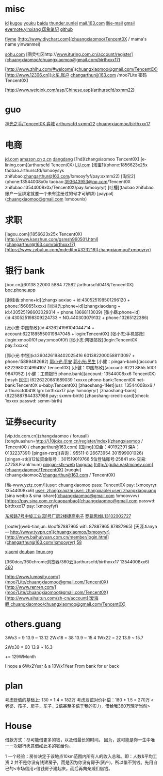 # misc

[id](430525198504184554)
[kugou](arthurscfd/birthxxx17) 
[youku](arthurscfd/birthxxx17) 
[baidu](changarthur/Tencent0X) 
[thunder.xunlei](changarthur/birthxxx17) 
[mail.163.com](changarthur@163.com/!xmooyryr)
[新e-mail](chuangxiaomoo@163.com/Tencent0X)
[gmail](chuangxiaomoo@gmail.com/birthxxx17)
[evernote.yinxiang 印象笔记](chuangxiaomoo@gmail.com/moo7Lite/Tencent0X)
[github](chuangxiaomoo@gmail.com/Tencent0X)

[flyme](chuangxiaomoo@flyme.cn/Tencent0X)
[http://www.diychart.com](chuangxiaomoo/Tencent0X / mama's name yinwanmei) 

[sohu.com](chuangxiaomoo@sohu.com/birthxxx17)
[图灵社区http://www.ituring.com.cn/account/register](chuangxiaomoo/chuangxiaomoo@gmail.com/birthxxx17)

[http://www.zhihu.com/#welcome](chuangxiaomoo@gmail.com/Tencent0X) 
[http://www.12306.cn](火车.账户 changarthur@163.com /moo7Lite 密码 Tencent0X)

[http://www.weiqiok.com/asp/Chinese.asp](arthurscfd/sxmm22)

# guo

[神光之手/Tencent0X.弈城](http://new.eweiqi.com/)
[arthurscfd sxmm22](http://www.weiqiok.com/asp/Chinese.asp)
[chuangxiaomoo/birthxxx17](http://www.101weiqi.com/home/)

# 电商

[jd.com](changarthur@163.com/!xmooyryr/pay:Tencent0X)
[amazon.cn z.cn](changarthur@163.com/Tencent0X)
[dangdang](changarthur@163.com/birthxxx17)
[1hd](zhangxiaomoo Tencent0X)
[e-lining.com](arthurscfd Tencent0X)
[LU.com](13544008xx6/Tencent0X/PAY:!xmooyryr)
[淘宝1](phone:1856623x25x taobao.arthurscfd/!xmooysys zhifubao:changarthur@163.com/!xmooyfyf/pay:sxmm22)
[淘宝2](phone:13544008x0x taobao:393643953@qq.com/Tencent0X zhifubao:13544008x0x/Tencent0X/pay:!xmooyryr)
[吐槽](taobao zhifubao 账户一旦绑定就要一个未有注册过的号才可解绑)
[paypal](chuangxiaomoo@gmail.com !xmoounix)

# 求职

[lagou.com](1856623x25x Tencent0X)
[http://www.kanzhun.com/gsmsh960501.html](changarthur@163.com/birthxxx17)
[https://www.zybuluo.com/mdeditor#323216](zhangxiaomoo/!xmooyryr)

# 银行 bank

[boc.cn](60138 22000 5884 72582 /arthurscfd0418/Tencent0X)
[boc.phone.app](Tencent0X)

[谢桂香:phone+id](zhangxiaoxiao + id:430525198501296120 + phone:1560651xxxx)
[肖湘光:phone+id](zhangxiaoxiang + id:430525198603029314 + phone:18668113039)
[张小磊:phone+id](id:430525198309224733 + NO.440303079132 + phone:13265122386)

[张小志:中国邮政](id:432624196104044714 + account:6221885550019847045 + login:Tencent0X)
[张小志:手机邮政](login:xmoo0f0f pay:xmoo0f0f)
[张小志:网银邮政](login:Tencent0X pay:1xxxxx)

[郭小光:中银](id:360426198402025416 6013822000588113097 + phone:15889482682)
[郭小光:平安](6216260000000416397)
[郭小光:民生](6226220681689070)
[小健：pingan-bank](account: 6222980024994107 Tencent0X)
[小健：中国邮政](account: 6221 8855 5001 9847052)
[小健：工商银行 phone.bank](account: 13544008xx6 Tencent0X)
[msyh 民生] (6226220681689039 1xxxxx phone-bank:Tencent0X net-bank:Tencent0X u-baby:Tencent0X)
[zhaoshang-1Net](usr: 13544008xx6 / arthurscfd0418 lgn: birthxxx17 pay: !xmooyryr)
[zhaoshang-bank](6225887844337986 pay: sxmm-birth)
[zhaoshang-credit-card](check: 1xxxxx passwd: sxmm-birth)

# 证券security

[](chuangxiaomoo/!xmoo_yryr+1)
[vip.tdx.com.cn](zhangxiaomoo / forusall)
[tonghuashun=http://i.10jqka.com.cn/register/index](zhangxiaomoo / Tencent00 / changarthur@163.com)
[国jing](资金：40192391 深A： 0132237391)
[pingan-rzrq](咨询：95511-8 26673954 301599001026)
[pingan-stk](12位资金账号：301519019768 5位登陆账号:25841 stk-交易: 47258.Frank'num)
[pingan-stk-web](chuangxiaomoo/qqpass)
[taoguba](zhangxiaomoo/Tencent0X)
[http://iguba.eastmoney.com](chuangxiaomoo/Tencent0X)
[xueqiu](chuangxiaomoo2/changarthur@163.com / Tencent0X)

[融-www.yztz.com/](user: chuangxiaomoo pass: Tencent0X pay:  !xmooyryr 13544008xx6)
[user: zhangxiaozhi user: zhangxiaolei user: zhangxiaoguang]()
[sina weibo & sina ishare](chuangxiaomoo@gmail.com !xmoovvvv)
[https://pay.sina.com.cn/caopanbao](chuangxiaomoo@gmail.com passwd: birthxxx17 pay: !xmooyfyf)

[东坡路7号中坡工业园1号厂房2楼捷高电子](福田区香梅路华泰综合楼6楼西座)
[罗辑思维L13102002727](L—罗，13—您加入年份，1—本年度的会员批次，02—发起会员（01—铁杆会员），最后6位为您的专属号码)

[router](web-tianjun: kloof87887965 wifi: 87887965 87887965)
[天涯.tianya -- http://www.tyvpn.cn](chuangxiaomoo/!xmooyryr)
[http://www.baihuiyuan.com.cn/member/login.html](changarthur@163.com/!xmooyryr)
[58](arthurscfd/Tencent0X)

[xiaomi](13544008xx6/Tencent0X)
[douban](changarthur@163.com/birthxxx17)
[linux.org](changarthur@163.com/Tencent0X)

[360doc/360chrome浏览器/360云](arthurscfd/birthxxx17 13544008xx6)
[360](moo7Lite/!xmooyryr)

[http://www.lumosity.com/](moo7Lite/chuangxiaomoo@gmail.com/Tencent0X)
[http://www.renren.com/](moo7Lite/chuangxiaomoo@gmail.com/Tencent0X)
[http://www.aihaitun.com/zh-cn/account](爱海豚.chuangxiaomoo/chuangxiaomoo@gmail.com/Tencent0X)

# others.guang

3Wx3  = 9     13.9 ~ 13.12
2Wx18 = 38    13.9 ~ 15.4
1Wx22 = 22    13.9 ~ 15.7

2Wx30 = 60    13.9 ~ 16.3

+= 129WMonth

I hope a 6Wx2Year & a 10Wx1Year From bank for ur back

# plan

考虑贬值的基础上: 130 * 1.4 = 182万
考虑友谊对价补偿：180 * 1.5 = 270万 <老婆、孩子、房子、车子，2倍甚至多倍于我的实力，借给我360万理所当然>

# House

借款方式：尽可能借更多的钱，以及借最长的时间。
因为，这可能是你一生中唯一一次银行愿意借如此多的钱给你。

1 一个经验：房价决定于该地点10km范围内所有人的收入总和。即：人数&平均工资
2 并不是你没有钱建房子，而是因为你没有房子(资产)，所以借不到钱。先用自已的<市场信用>借钱房子建起来，而后再向亲戚们借钱。

